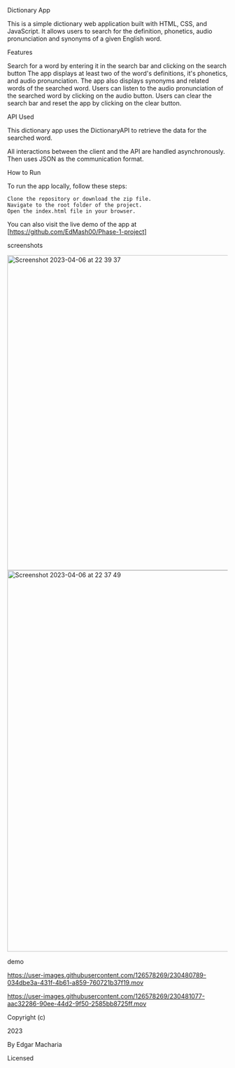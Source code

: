 Dictionary App

This is a simple dictionary web application built with HTML, CSS, and JavaScript. It allows users to search for the definition, phonetics, audio pronunciation and synonyms of a given English word.

Features

Search for a word by entering it in the search bar and clicking on the search button
The app displays at least two of the word's definitions, it's phonetics, and audio pronunciation.
The app also displays synonyms and related words of the searched word.
Users can listen to the audio pronunciation of the searched word by clicking on the audio button.
Users can clear the search bar and reset the app by clicking on the clear button.

API Used

This dictionary app uses the DictionaryAPI to retrieve the data for the searched word.

All interactions between the client and the API are handled asynchronously.
Then uses JSON as the communication format.


How to Run

To run the app locally, follow these steps:

    Clone the repository or download the zip file.
    Navigate to the root folder of the project.
    Open the index.html file in your browser.
   
You can also visit the live demo of the app at [https://github.com/EdMash00/Phase-1-project]

screenshots


<img width="718" alt="Screenshot 2023-04-06 at 22 39 37" src="https://user-images.githubusercontent.com/126578269/230480443-4186aa4f-0f97-43de-a843-bd27cb6ac72d.png">

<img width="869" alt="Screenshot 2023-04-06 at 22 37 49" src="https://user-images.githubusercontent.com/126578269/230480514-4c8a6c62-fe26-4873-a7bf-0d723e6ae124.png">


demo


https://user-images.githubusercontent.com/126578269/230480789-034dbe3a-431f-4b61-a859-760721b37f19.mov



https://user-images.githubusercontent.com/126578269/230481077-aac32286-90ee-44d2-9f50-2585bb8725ff.mov



Copyright (c)

 2023
 
By Edgar Macharia

Licensed 
